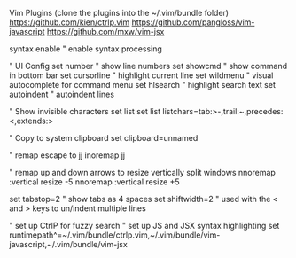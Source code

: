 Vim Plugins (clone the plugins into the ~/.vim/bundle folder)
https://github.com/kien/ctrlp.vim
https://github.com/pangloss/vim-javascript
https://github.com/mxw/vim-jsx

syntax enable	" enable syntax processing

" UI Config
set number	" show line numbers
set showcmd	" show command in bottom bar
set cursorline	" highlight current line
set wildmenu	" visual autocomplete for command menu
set hlsearch	" highlight search text
set autoindent	" autoindent lines

" Show invisible characters
set list
set list listchars=tab:>-,trail:~,precedes:<,extends:>

" Copy to system clipboard
set clipboard=unnamed

" remap escape to jj
inoremap jj <esc>

" remap up and down arrows to resize vertically split windows
nnoremap <up> :vertical resize -5<cr>
nnoremap <down> :vertical resize +5<cr>

set tabstop=2 " show tabs as 4 spaces
set shiftwidth=2 " used with the < and > keys to un/indent multiple lines

" set up CtrlP for fuzzy search
" set up JS and JSX syntax highlighting
set runtimepath^=~/.vim/bundle/ctrlp.vim,~/.vim/bundle/vim-javascript,~/.vim/bundle/vim-jsx
